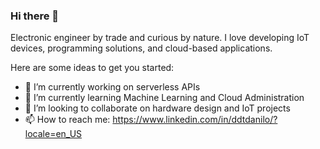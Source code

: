 ### Hi there 👋

Electronic engineer by trade and curious by nature. I love developing IoT devices, programming solutions, and cloud-based applications.

Here are some ideas to get you started:

- 🔭 I’m currently working on serverless APIs
- 🌱 I’m currently learning Machine Learning and Cloud Administration
- 👯 I’m looking to collaborate on hardware design and IoT projects
- 📫 How to reach me: https://www.linkedin.com/in/ddtdanilo/?locale=en_US
